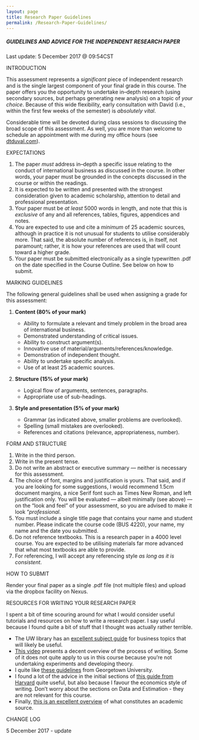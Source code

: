 ```yaml
---
layout: page
title: Research Paper Guidelines
permalink: /Research-Paper-Guidelines/
---
```



#####  GUIDELINES AND ADVICE FOR THE INDEPENDENT RESEARCH PAPER

Last update: 5 December 2017 @ 09:54CST


 INTRODUCTION

This assessment represents a *significant* piece of independent research and is the single largest component of your final grade in this course. The paper offers you the opportunity to undertake in–depth research (using secondary sources, but perhaps generating new analysis) on a topic of *your choice*. Because of this wide flexibility, early consultation with David (i.e., within the first few weeks of the semester) is *absolutely vital*.

Considerable time will be devoted during class sessions to discussing the broad scope of this assessment. As well, you are more than welcome to schedule an appointment with me during my office hours (see [dtduval.com](http://www.dtduval.com)).

 EXPECTATIONS

1.  The paper *must* address in–depth a specific issue relating to the conduct of international business as discussed in the course.  In other words, your paper must be grounded in the concepts discussed in the course or within the readings.
2.  It is expected to be written and presented with the strongest consideration given to academic scholarship, attention to detail and professional presentation.
3.  Your paper must be *at least* 5000 words in length, and note that this is *exclusive* of any and all references, tables, figures, appendices and notes.
4.  You are expected to use and cite a *minimum* of 25 academic sources, although in practice it is not unusual for students to utilise considerably more.  That said, the absolute number of references is, in itself, not paramount; rather, it is how your references are used that will count toward a higher grade.
5.  Your paper must be submitted electronically as a single typewritten .pdf on the date specified in the Course Outline.  See below on how to submit.

 MARKING GUIDELINES

The following general guidelines shall be used when assigning a grade for this assessment:

1.  **Content (80% of your mark)**

    -   Ability to formulate a relevant and timely problem in the broad
        area of international business.
    -   Demonstrated understanding of critical issues.
    -   Ability to construct argument(s).
    -   Innovative use of material/arguments/references/knowledge.
    -   Demonstration of independent thought.
    -   Ability to undertake specific analysis.
    -   Use of at least 25 academic sources.

2.  **Structure (15% of your mark)**

    -   Logical flow of arguments, sentences, paragraphs.
    -   Appropriate use of sub-headings.

3.  **Style and presentation (5% of your mark)**

    -   Grammar (as indicated above, smaller problems are overlooked).
    -   Spelling (small mistakes are overlooked).
    -   References and citations (relevance, appropriateness, number).

 FORM AND STRUCTURE

1.  Write in the third person.
2.  Write in the present tense.
3.  Do not write an abstract or executive summary — neither is necessary
    for this assessment.
4.  The choice of font, margins and justification is yours. That said, and if you are looking for some suggestions, I would recommend 1.5cm document margins, a nice Serif font such as Times New Roman, and left justification only. You will be evaluated — albeit minimally (see above) — on the “look and feel” of your assessment, so you are advised to make it look “*professional*.
5.  You must include a single title page that contains your name and student number. Please indicate the course code (BUS 4220), your name, my name and the date you submitted.
6.  Do not reference textbooks. This is a research paper in a 4000 level course. You are expected to be utilising materials far more advanced that what most textbooks are able to provide.
7.  For referencing, I will accept any referencing style *as long as it is consistent*.

 HOW TO SUBMIT

Render your final paper as a single .pdf file (not multiple files) and upload via the dropbox facility on Nexus.

 RESOURCES FOR WRITING YOUR RESEARCH PAPER

I spent a bit of time scouring around for what I would consider useful tutorials and resources on how to write a research paper. I say useful because I found quite a bit of stuff that I thought was actually rather terrible.

- The UW library has an [excellent subject guide](http://libguides.uwinnipeg.ca/bus) for business topics that will likely be useful.
- [This video](https://www.youtube.com/watch?v=Dz0YXa9Qwv8) presents a decent overview of the process of writing. Some of it does not quite apply to us in this course because you’re not undertaking experiments and developing theory.
- I quite like [these guidelines](http://www9.georgetown.edu/faculty/kingch/how_to_write_a_research_paper.htm) from Georgetown University.
- I found a lot of the advice in the initial sections of [this guide from Harvard](http://www.people.fas.harvard.edu/~pnikolov/resources/writingtips.pdf) quite useful, but also because I favour the economics style of writing. Don’t worry about the sections on Data and Estimation - they are not relevant for this course.
- Finally, [this is an excellent overview](https://library.wlu.ca/sites/default/files/pdfs/tutorials/scholarlysource.pdf) of what constitutes an academic source.


 CHANGE LOG

5 December 2017 - update
